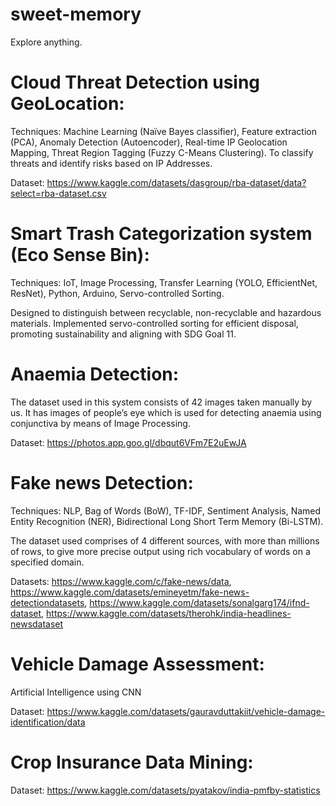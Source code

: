 # sweet-memory
Explore anything.

# Cloud Threat Detection using GeoLocation:
Techniques: 
Machine Learning (Naïve Bayes classifier), Feature extraction (PCA), Anomaly Detection (Autoencoder), Real-time IP Geolocation Mapping, Threat Region Tagging (Fuzzy C-Means Clustering). 
To classify threats and identify risks based on IP Addresses.

Dataset: https://www.kaggle.com/datasets/dasgroup/rba-dataset/data?select=rba-dataset.csv


# Smart Trash Categorization system (Eco Sense Bin):
Techniques:
IoT, Image Processing, Transfer Learning (YOLO, EfficientNet, ResNet), Python, Arduino, Servo-controlled Sorting.

Designed to distinguish between recyclable, non-recyclable and hazardous materials. Implemented servo-controlled sorting for efficient disposal, promoting sustainability and aligning with SDG Goal 11.


# Anaemia Detection:
The dataset used in this system consists of 42 images taken manually by us. It has images of people’s eye which is used for detecting anaemia using conjunctiva by means of Image Processing. 

Dataset: https://photos.app.goo.gl/dbqut6VFm7E2uEwJA 


# Fake news Detection:
Techniques: 
NLP, Bag of Words (BoW), TF-IDF, Sentiment Analysis, Named Entity Recognition (NER), Bidirectional Long Short Term Memory (Bi-LSTM).

The dataset used comprises of 4 different sources, with more than millions of rows, to give more precise output using rich vocabulary of words on a specified domain.

Datasets: https://www.kaggle.com/c/fake-news/data, https://www.kaggle.com/datasets/emineyetm/fake-news-detectiondatasets, https://www.kaggle.com/datasets/sonalgarg174/ifnd-dataset, https://www.kaggle.com/datasets/therohk/india-headlines-newsdataset


# Vehicle Damage Assessment:
Artificial Intelligence using CNN

Dataset: https://www.kaggle.com/datasets/gauravduttakiit/vehicle-damage-identification/data 


# Crop Insurance Data Mining:
Dataset: https://www.kaggle.com/datasets/pyatakov/india-pmfby-statistics
